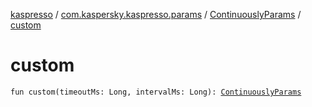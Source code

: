 [kaspresso](../../index.md) / [com.kaspersky.kaspresso.params](../index.md) / [ContinuouslyParams](index.md) / [custom](./custom.md)

# custom

`fun custom(timeoutMs: Long, intervalMs: Long): `[`ContinuouslyParams`](index.md)